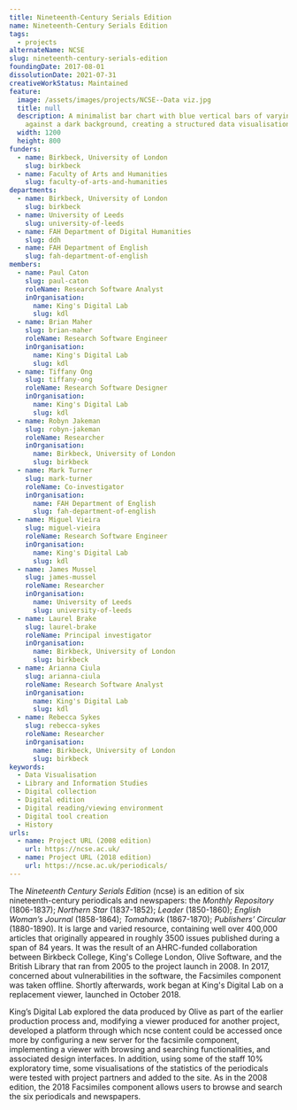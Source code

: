 ```yaml
---
title: Nineteenth-Century Serials Edition
name: Nineteenth-Century Serials Edition
tags:
  - projects
alternateName: NCSE
slug: nineteenth-century-serials-edition
foundingDate: 2017-08-01
dissolutionDate: 2021-07-31
creativeWorkStatus: Maintained
feature:
  image: /assets/images/projects/NCSE--Data viz.jpg
  title: null
  description: A minimalist bar chart with blue vertical bars of varying heights
    against a dark background, creating a structured data visualisation.
  width: 1200
  height: 800
funders:
  - name: Birkbeck, University of London
    slug: birkbeck
  - name: Faculty of Arts and Humanities
    slug: faculty-of-arts-and-humanities
departments:
  - name: Birkbeck, University of London
    slug: birkbeck
  - name: University of Leeds
    slug: university-of-leeds
  - name: FAH Department of Digital Humanities
    slug: ddh
  - name: FAH Department of English
    slug: fah-department-of-english
members:
  - name: Paul Caton
    slug: paul-caton
    roleName: Research Software Analyst
    inOrganisation:
      name: King's Digital Lab
      slug: kdl
  - name: Brian Maher
    slug: brian-maher
    roleName: Research Software Engineer
    inOrganisation:
      name: King's Digital Lab
      slug: kdl
  - name: Tiffany Ong
    slug: tiffany-ong
    roleName: Research Software Designer
    inOrganisation:
      name: King's Digital Lab
      slug: kdl
  - name: Robyn Jakeman
    slug: robyn-jakeman
    roleName: Researcher
    inOrganisation:
      name: Birkbeck, University of London
      slug: birkbeck
  - name: Mark Turner
    slug: mark-turner
    roleName: Co-investigator
    inOrganisation:
      name: FAH Department of English
      slug: fah-department-of-english
  - name: Miguel Vieira
    slug: miguel-vieira
    roleName: Research Software Engineer
    inOrganisation:
      name: King's Digital Lab
      slug: kdl
  - name: James Mussel
    slug: james-mussel
    roleName: Researcher
    inOrganisation:
      name: University of Leeds
      slug: university-of-leeds
  - name: Laurel Brake
    slug: laurel-brake
    roleName: Principal investigator
    inOrganisation:
      name: Birkbeck, University of London
      slug: birkbeck
  - name: Arianna Ciula
    slug: arianna-ciula
    roleName: Research Software Analyst
    inOrganisation:
      name: King's Digital Lab
      slug: kdl
  - name: Rebecca Sykes
    slug: rebecca-sykes
    roleName: Researcher
    inOrganisation:
      name: Birkbeck, University of London
      slug: birkbeck
keywords:
  - Data Visualisation
  - Library and Information Studies
  - Digital collection
  - Digital edition
  - Digital reading/viewing environment
  - Digital tool creation
  - History
urls:
  - name: Project URL (2008 edition)
    url: https://ncse.ac.uk/
  - name: Project URL (2018 edition)
    url: https://ncse.ac.uk/periodicals/
---
```


The _Nineteenth Century Serials Edition_ (ncse) is an edition of six nineteenth-century periodicals and newspapers: the _Monthly Repository_ (1806-1837); _Northern Star_ (1837-1852); _Leader_ (1850-1860); _English Woman’s Journal_ (1858-1864); _Tomahawk_ (1867-1870); _Publishers’ Circular_ (1880-1890). It is large and varied resource, containing well over 400,000 articles that originally appeared in roughly 3500 issues published during a span of 84 years. It was the result of an AHRC-funded collaboration between Birkbeck College, King's College London, Olive Software, and the British Library that ran from 2005 to the project launch in 2008. In 2017, concerned about vulnerabilities in the software, the Facsimiles component was taken offline. Shortly afterwards, work began at King's Digital Lab on a replacement viewer, launched in October 2018.

King’s Digital Lab explored the data produced by Olive as part of the earlier production process and, modifying a viewer produced for another project, developed a platform through which ncse content could be accessed once more by configuring a new server for the facsimile component, implementing a viewer with browsing and searching functionalities, and associated design interfaces. In addition, using some of the staff 10% exploratory time, some visualisations of the statistics of the periodicals were tested with project partners and added to the site. As in the 2008 edition, the 2018 Facsimiles component allows users to browse and search the six periodicals and newspapers.
